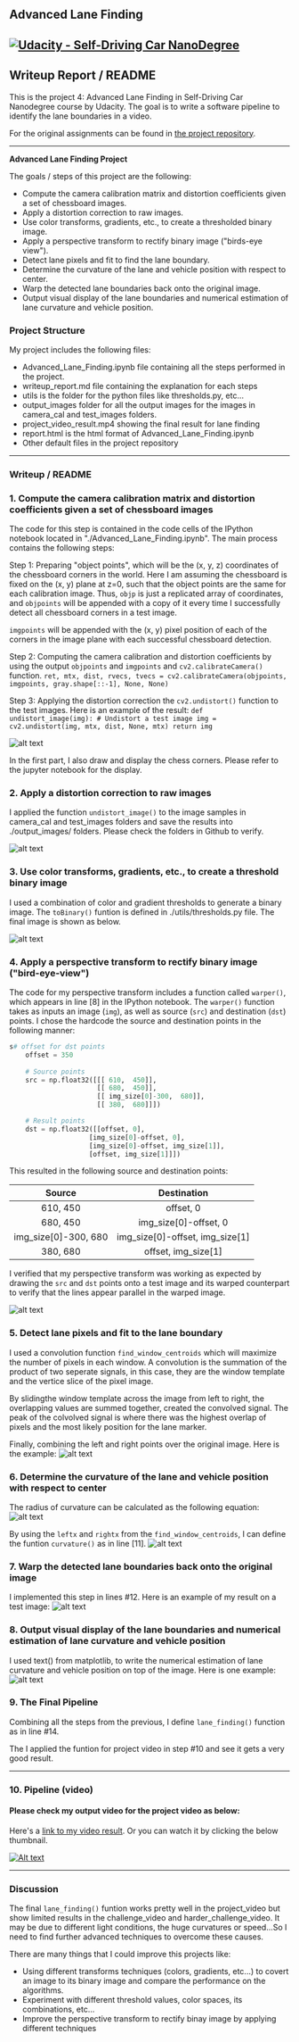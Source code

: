 ## Advanced Lane Finding
[![Udacity - Self-Driving Car NanoDegree](https://s3.amazonaws.com/udacity-sdc/github/shield-carnd.svg)](http://www.udacity.com/drive)
---

## Writeup Report / README

This is the project 4: Advanced Lane Finding in Self-Driving Car Nanodegree course by Udacity. The goal is to write a software pipeline to identify the lane boundaries in a video.

For the original assignments can be found in [the project repository](https://github.com/udacity/CarND-Advanced-Lane-Lines).

---

**Advanced Lane Finding Project**

The goals / steps of this project are the following:

* Compute the camera calibration matrix and distortion coefficients given a set of chessboard images.
* Apply a distortion correction to raw images.
* Use color transforms, gradients, etc., to create a thresholded binary image.
* Apply a perspective transform to rectify binary image ("birds-eye view").
* Detect lane pixels and fit to find the lane boundary.
* Determine the curvature of the lane and vehicle position with respect to center.
* Warp the detected lane boundaries back onto the original image.
* Output visual display of the lane boundaries and numerical estimation of lane curvature and vehicle position.

[//]: # (Image References)

[image1]: ./output_images/undistorted_image.png "Undistorted"
[image2]: ./output_images/undistorted_images.png "Undistorted-Calibration"
[image3]: ./output_images/thresholded_binary_image.png "Thresholded Binary Image"
[image4]: ./output_images/perspective_transform_image.png "Perspective Transform Image"
[image5]: ./output_images/lane_boundary.png "Radius Curvature"
[image6]: ./output_images/radius_curvature_formula.png "Radius Curvature Formula"
[image7]: ./output_images/curvature.png "Curvature"
[image8]: ./output_images/warpBack.png "Warp the detected lane boundaries back onto the original image"
[image9]: ./output_images/writetext.png "Display Curvature and Vehicle Position"

[video1]: ./project_video_result.mp4 "Video"

### Project Structure

My project includes the following files:
* Advanced_Lane_Finding.ipynb file containing all the steps performed in the project.
* writeup_report.md file containing the explanation for each steps
* utils is the folder for the python files like thresholds.py, etc...
* output_images folder for all the output images for the images in camera_cal and test_images folders.
* project_video_result.mp4 showing the final result for lane finding
* report.html is the html format of Advanced_Lane_Finding.ipynb
* Other default files in the project repository 

---

### Writeup / README

### 1. Compute the camera calibration matrix and distortion coefficients given a set of chessboard images

The code for this step is contained in the code cells of the IPython notebook located in "./Advanced_Lane_Finding.ipynb".
The main process contains the following steps:

Step 1: Preparing "object points", which will be the (x, y, z) coordinates of the chessboard corners in the world.
Here I am assuming the chessboard is fixed on the (x, y) plane at z=0, such that the object points are the same for each calibration image.  Thus, `objp` is just a replicated array of coordinates, and `objpoints` will be appended with a copy of it every time I successfully detect all chessboard corners in a test image. 

`imgpoints` will be appended with the (x, y) pixel position of each of the corners in the image plane with each successful chessboard detection. 

Step 2: Computing the camera calibration and distortion coefficients by using the output `objpoints` and `imgpoints` and `cv2.calibrateCamera()` function.
`
ret, mtx, dist, rvecs, tvecs = cv2.calibrateCamera(objpoints, imgpoints, gray.shape[::-1], None, None)
`

Step 3: Applying the distortion correction the `cv2.undistort()` function to the test images. Here is an example of the result:
`
def undistort_image(img):
    # Undistort a test image
    img = cv2.undistort(img, mtx, dist, None, mtx)
    return img
`

![alt text][image1]

In the first part, I also draw and display the chess corners. Please refer to the jupyter notebook for the display.

### 2. Apply a distortion correction to raw images

I applied the function `undistort_image()` to the image samples in camera_cal and test_images folders and save the results into ./output_images/ folders.
Please check the folders in Github to verify.

![alt text][image2]


### 3. Use color transforms, gradients, etc., to create a threshold binary image
	
I used a combination of color and gradient thresholds to generate a binary image. The `toBinary()` funtion is defined in ./utils/thresholds.py file.
The final image is shown as below.

![alt text][image3]

### 4. Apply a perspective transform to rectify binary image ("bird-eye-view")

The code for my perspective transform includes a function called `warper()`, which appears in line [8] in the IPython notebook.
The `warper()` function takes as inputs an image (`img`), as well as source (`src`) and destination (`dst`) points.  I chose the hardcode the source 
and destination points in the following manner:

```python
s# offset for dst points
    offset = 350
    
    # Source points
    src = np.float32([[[ 610,  450]], 
                      [[ 680,  450]], 
                      [[ img_size[0]-300,  680]],
                      [[ 380,  680]]])

    # Result points
    dst = np.float32([[offset, 0], 
                    [img_size[0]-offset, 0], 
                    [img_size[0]-offset, img_size[1]], 
                    [offset, img_size[1]]])
```

This resulted in the following source and destination points:

| Source        | Destination   | 
|:-------------:|:-------------:| 
| 610, 450      | offset, 0        | 
| 680, 450      | img_size[0]-offset, 0     |
| img_size[0]-300,  680     | img_size[0]-offset, img_size[1]      |
| 380, 680      | offset, img_size[1]        |

I verified that my perspective transform was working as expected by drawing the `src` and `dst` points onto a test image and its warped counterpart to verify that the lines appear parallel in the warped image.

![alt text][image4]


### 5. Detect lane pixels and fit to the lane boundary

I used a convolution function `find_window_centroids` which will maximize the number of pixels in each window. A convolution is the summation of the product of two seperate signals,
in this case, they are the window template and the vertice slice of the pixel image.

By slidingthe window template across the image from left to right, the overlapping values are summed together, created the convolved signal. The peak of the colvolved signal is where
there was the highest overlap of pixels and the most likely position for the lane marker.

Finally, combining the left and right points over the original image. Here is the example:
![alt text][image5]


### 6. Determine the curvature of the lane and vehicle position with respect to center

The radius of curvature can be calculated as the following equation:
![alt text][image6]

By using the `leftx` and `rightx` from the `find_window_centroids`, I can define the funtion `curvature()` as in line [11].
![alt text][image7]

### 7. Warp the detected lane boundaries back onto the original image

I implemented this step in lines #12.  Here is an example of my result on a test image:
![alt text][image8]

### 8. Output visual display of the lane boundaries and numerical estimation of lane curvature and vehicle position
I used text() from matplotlib, to write the numerical estimation of lane curvature and vehicle position on top of the image.
Here is one example:
![alt text][image9]

### 9. The Final Pipeline
Combining all the steps from the previous, I define `lane_finding()` function as in line #14.

The I applied the funtion for project video in step #10 and see it gets a very good result.

---

### 10. Pipeline (video)

#### Please check my output video for the project video as below:

Here's a [link to my video result](./project_video_result.mp4). Or you can watch it by clicking the below thumbnail.

[![Alt text](http://img.youtube.com/vi/LvZqJqIDDBo/0.jpg)](https://youtu.be/LvZqJqIDDBo)

---

### Discussion

The final `lane_finding()` funtion works pretty well in the project_video but show limited results in the challenge_video and harder_challenge_video. It may be due to different light conditions, the huge curvatures or speed...So I need to find further advanced techniques to overcome these causes.

There are many things that I could improve this projects like:
* Using different transforms techniques (colors, gradients, etc...) to covert an image to its binary image and compare the performance on the algorithms.
* Experiment with different threshold values, color spaces, its combinations, etc...
* Improve the perspective transform to rectify binay image by applying different techniques
